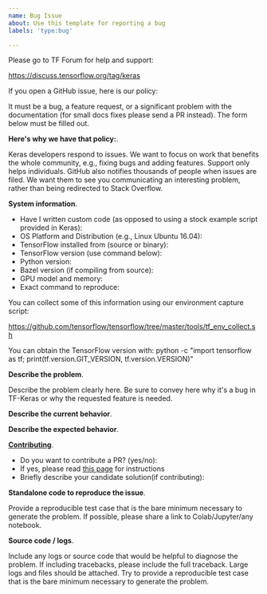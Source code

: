 ```yaml
---
name: Bug Issue
about: Use this template for reporting a bug
labels: 'type:bug'

---
```


Please go to TF Forum for help and support:

https://discuss.tensorflow.org/tag/keras

If you open a GitHub issue, here is our policy:

It must be a bug, a feature request, or a significant problem with the documentation (for small docs fixes please send a PR instead).
The form below must be filled out.

**Here's why we have that policy:**.

Keras developers respond to issues. We want to focus on work that benefits the whole community, e.g., fixing bugs and adding features. Support only helps individuals. GitHub also notifies thousands of people when issues are filed. We want them to see you communicating an interesting problem, rather than being redirected to Stack Overflow.

**System information**.
- Have I written custom code (as opposed to using a stock example script provided in Keras):
- OS Platform and Distribution (e.g., Linux Ubuntu 16.04):
- TensorFlow installed from (source or binary):
- TensorFlow version (use command below):
- Python version:
- Bazel version (if compiling from source):
- GPU model and memory:
- Exact command to reproduce:

You can collect some of this information using our environment capture script:

https://github.com/tensorflow/tensorflow/tree/master/tools/tf_env_collect.sh

You can obtain the TensorFlow version with:
python -c "import tensorflow as tf; print(tf.version.GIT_VERSION, tf.version.VERSION)"

**Describe the problem**.

Describe the problem clearly here. Be sure to convey here why it's a bug in TF-Keras or why the requested feature is needed.

**Describe the current behavior**.


**Describe the expected behavior**.

**[Contributing](https://github.com/keras-team/tf-keras/blob/master/CONTRIBUTING.md)**.

- Do you want to contribute a PR? (yes/no):
- If yes, please read [this page](https://github.com/keras-team/tf-keras/blob/master/CONTRIBUTING.md) for instructions
- Briefly describe your candidate solution(if contributing):

**Standalone code to reproduce the issue**.

Provide a reproducible test case that is the bare minimum necessary to generate
the problem. If possible, please share a link to Colab/Jupyter/any notebook.


**Source code / logs**.

Include any logs or source code that would be helpful to diagnose the problem. If including tracebacks, please include the full traceback. Large logs and files should be attached. Try to provide a reproducible test case that is the bare minimum necessary to generate the problem.
